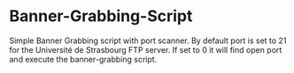 # Banner-Grabbing-Script

Simple Banner Grabbing script with port scanner.
By default port is set to 21 
for the Université de Strasbourg FTP server.
If set to 0 it will find open port and 
execute the banner-grabbing script.
